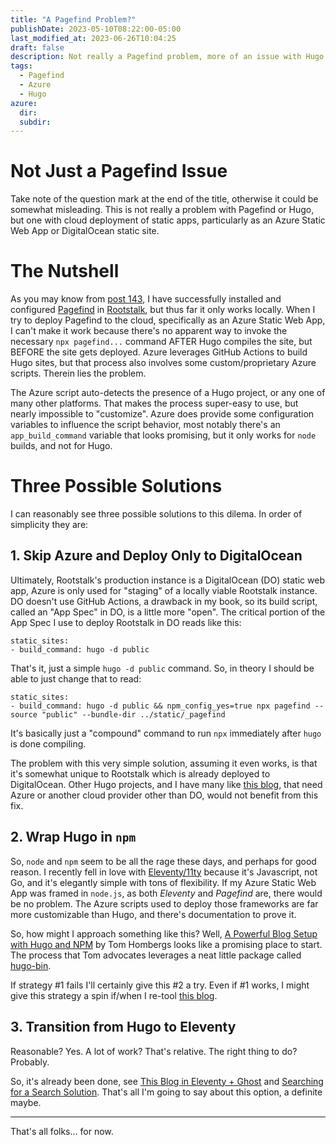 ```yaml
---
title: "A Pagefind Problem?" 
publishDate: 2023-05-10T08:22:00-05:00
last_modified_at: 2023-06-26T10:04:25
draft: false
description: Not really a Pagefind problem, more of an issue with Hugo and cloud deployment, especially in Azure.
tags:
  - Pagefind
  - Azure
  - Hugo
azure:
  dir: 
  subdir: 
---  
```


# Not Just a Pagefind Issue

Take note of the question mark at the end of the title, otherwise it could be somewhat misleading.  This is not really a problem with Pagefind or Hugo, but one with cloud deployment of static apps, particularly as an Azure Static Web App or DigitalOcean static site.

# The Nutshell

As you may know from [post 143](https://static.grinnell.edu/dlad-blog/posts/143-significant-rootstalk-retooling/), I have successfully installed and configured [Pagefind](https://pagefind.app/) in [Rootstalk](https://rootstalk.grinnell.edu), but thus far it only works locally.  When I try to deploy Pagefind to the cloud, specifically as an Azure Static Web App, I can't make it work because there's no apparent way to invoke the necessary `npx pagefind...` command AFTER Hugo compiles the site, but BEFORE the site gets deployed.  Azure leverages GitHub Actions to build Hugo sites, but that process also involves some custom/proprietary Azure scripts.  Therein lies the problem.  

The Azure script auto-detects the presence of a Hugo project, or any one of many other platforms.  That makes the process super-easy to use, but nearly impossible to "customize".  Azure does provide some configuration variables to influence the script behavior, most notably there's an `app_build_command` variable that looks promising, but it only works for `node` builds, and not for Hugo.

# Three Possible Solutions

I can reasonably see three possible solutions to this dilema.  In order of simplicity they are:

## 1. Skip Azure and Deploy Only to DigitalOcean

Ultimately, Rootstalk's production instance is a DigitalOcean (DO) static web app, Azure is only used for "staging" of a locally viable Rootstalk instance.  DO doesn't use GitHub Actions, a drawback in my book, so its build script, called an "App Spec" in DO, is a little more "open".  The critical portion of the App Spec I use to deploy Rootstalk in DO reads like this:

```
static_sites:
- build_command: hugo -d public
```

That's it, just a simple `hugo -d public` command.  So, in theory I should be able to just change that to read:

```
static_sites:
- build_command: hugo -d public && npm_config_yes=true npx pagefind --source "public" --bundle-dir ../static/_pagefind
```

It's basically just a "compound" command to run `npx` immediately after `hugo` is done compiling.  

The problem with this very simple solution, assuming it even works, is that it's somewhat unique to Rootstalk which is already deployed to DigitalOcean.  Other Hugo projects, and I have many like [this blog](https://static.grinnell.edu/dlad-blog), that need Azure or another cloud provider other than DO, would not benefit from this fix.

## 2. Wrap Hugo in `npm`

So, `node` and `npm` seem to be all the rage these days, and perhaps for good reason.  I recently fell in love with [Eleventy/11ty](https://www.11ty.dev) because it's Javascript, not Go, and it's elegantly simple with tons of flexibility.  If my Azure Static Web App was framed in `node.js`, as both _Eleventy_ and _Pagefind_ are, there would be no problem.  The Azure scripts used to deploy those frameworks are far more customizable than Hugo, and there's documentation to prove it.  

So, how might I approach something like this?  Well, [A Powerful Blog Setup with Hugo and NPM](https://www.blogtrack.io/blog/powerful-blog-setup-with-hugo-and-npm/) by Tom Hombergs looks like a promising place to start.  The process that Tom advocates leverages a neat little package called [hugo-bin](https://www.npmjs.com/package/hugo-bin).  

If strategy #1 fails I'll certainly give this #2 a try.  Even if #1 works, I might give this strategy a spin if/when I re-tool [this blog](https://static.grinnell.edu/dlad-blog).  

## 3. Transition from Hugo to Eleventy

Reasonable?  Yes.  A lot of work?  That's relative.  The right thing to do?  Probably.  

So, it's already been done, see [This Blog in Eleventy + Ghost](https://blog.summittdweller.com/this-blog-in-eleventy-ghost/) and [Searching for a Search Solution](https://blog.summittdweller.com/glad-i-found-pagefind/).  That's all I'm going to say about this option, a definite maybe.  

---

That's all folks... for now.  


